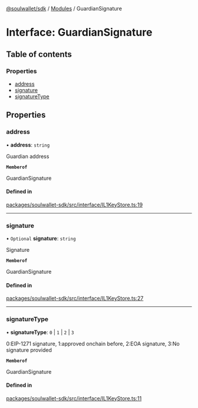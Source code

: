[@soulwallet/sdk](../README.md) / [Modules](../modules.md) / GuardianSignature

# Interface: GuardianSignature

## Table of contents

### Properties

- [address](GuardianSignature.md#address)
- [signature](GuardianSignature.md#signature)
- [signatureType](GuardianSignature.md#signaturetype)

## Properties

### address

• **address**: `string`

Guardian address

**`Memberof`**

GuardianSignature

#### Defined in

[packages/soulwallet-sdk/src/interface/IL1KeyStore.ts:19](https://github.com/SoulWallet/soulwalletlib/blob/32f4da1/packages/soulwallet-sdk/src/interface/IL1KeyStore.ts#L19)

___

### signature

• `Optional` **signature**: `string`

Signature

**`Memberof`**

GuardianSignature

#### Defined in

[packages/soulwallet-sdk/src/interface/IL1KeyStore.ts:27](https://github.com/SoulWallet/soulwalletlib/blob/32f4da1/packages/soulwallet-sdk/src/interface/IL1KeyStore.ts#L27)

___

### signatureType

• **signatureType**: ``0`` \| ``1`` \| ``2`` \| ``3``

0:EIP-1271 signature, 1:approved onchain before, 2:EOA signature, 3:No signature provided

**`Memberof`**

GuardianSignature

#### Defined in

[packages/soulwallet-sdk/src/interface/IL1KeyStore.ts:11](https://github.com/SoulWallet/soulwalletlib/blob/32f4da1/packages/soulwallet-sdk/src/interface/IL1KeyStore.ts#L11)
